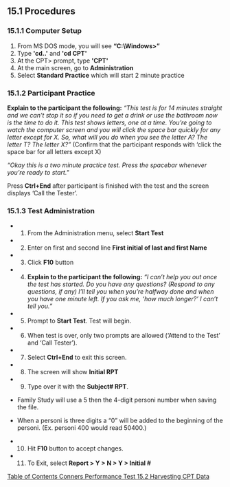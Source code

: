 ## 15.1 Procedures

### 15.1.1 Computer Setup

1. From MS DOS mode, you will see **“C:\Windows>”**
2. Type **'cd..'** and **'cd CPT'**
3. At the CPT> prompt, type **'CPT'**
4. At the main screen, go to **Administration**
5. Select **Standard Practice** which will start 2 minute practice

### 15.1.2 Participant Practice

**Explain to the participant the following:**  _“This test is for 14 minutes straight and we can’t stop it so if you need to get a drink or use the bathroom now is the time to do it. This test shows letters, one at a time. You’re going to watch the computer screen and you will click the space bar quickly for any letter except for X. So, what will you do when you see the letter A? The letter T? The letter X?”_ (Confirm that the participant responds with ‘click the space bar for all letters except X)

_“Okay this is a two minute practice test. Press the spacebar whenever you’re ready to start."_

Press **Ctrl+End** after participant is finished with the test and the screen displays ‘Call the Tester’.

### 15.1.3 Test Administration

* 1. From the Administration menu, select **Start Test**
* 2. Enter on first and second line **First initial of last and first Name**
* 3. Click **F10** button
* 4. **Explain to the participant the following:** _“I can’t help you out once the test has started. Do you have any questions? (Respond to any questions, if any) I’ll tell you when you’re halfway done and when you have one minute left. If you ask me, ‘how much longer?’ I can’t tell you.”_
* 5. Prompt to **Start Test**. Test will begin.
* 6. When test is over, only two prompts are allowed (‘Attend to the Test’ and ‘Call Tester’).
* 7. Select **Ctrl+End** to exit this screen.
* 8. The screen will show **Initial RPT**
* 9. Type over it with the **Subject# RPT**.

 * Family Study will use a 5 then the 4-digit personi number when saving the file.
 * When a personi is three digits a “0” will be added to the beginning of the personi. (Ex. personi 400 would read 50400.)

* 10. Hit **F10** button to accept changes.
* 11. To Exit, select **Report > Y > N > Y > Initial #**


<div class="center">
<div class="btn-group">
  <a href=":pages_path:/manuals/conners-performance-test/15-00-conners-performance-test-toc.md" class="btn btn-default">
    <span class="glyphicon glyphicon-chevron-left"></span>
    Table of Contents
  </a>

  <a href=":pages_path:/manuals/conners-performance-test" class="btn btn-default">
    <span class="glyphicon glyphicon-chevron-up"></span>
    Conners Performance Test
  </a>

  <a href=":pages_path:/manuals/conners-performance-test/15-02-harvesting-cpt-data.md" class="btn btn-success">
    15.2 Harvesting CPT Data
    <span class="glyphicon glyphicon-chevron-right"></span>
  </a>
</div>
</div>
